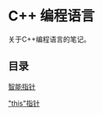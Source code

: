 # C++ 编程语言

关于C++编程语言的笔记。

## 目录

[智能指针](https://github.com/CnLzh/NoteBook/tree/main/CppProgramming/SharedPtr)

["this"指针](https://github.com/CnLzh/NoteBook/tree/main/CppProgramming/ThisPointer)